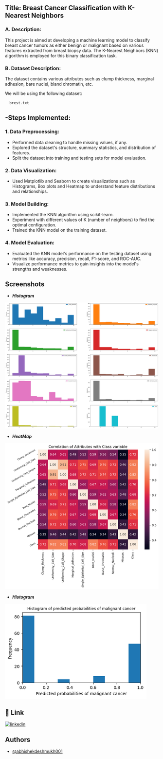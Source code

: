 ## Title: Breast Cancer Classification with K-Nearest Neighbors

### A. Description:
This project is aimed at developing a machine learning model to classify breast cancer tumors as either benign or malignant based on various features extracted from breast biopsy data. The K-Nearest Neighbors (KNN) algorithm is employed for this binary classification task.

### B. Dataset Description: 
The dataset contains various attributes such as clump thickness, marginal adhesion, bare nuclei, bland chromatin, etc.

We will be using the following dataset:

      brest.txt

## -Steps Implemented:

### 1. Data Preprocessing:
* Performed data cleaning to handle missing values, if any.
* Explored the dataset's structure, summary statistics, and distribution of features.
* Split the dataset into training and testing sets for model evaluation.

### 2. Data Visualization:
* Used Matplotlib and Seaborn to create visualizations such as Histograms, Box plots and Heatmap to understand feature distributions and relationships.

### 3. Model Building:
* Implemented the KNN algorithm using scikit-learn.
* Experiment with different values of K (number of neighbors) to find the optimal configuration.
* Trained the KNN model on the training dataset.

### 4. Model Evaluation:
* Evaluated the KNN model's performance on the testing dataset using metrics like accuracy, precision, recall, F1-score, and ROC-AUC.
* Visualize performance metrics to gain insights into the model's strengths and weaknesses.

## Screenshots

- ***Histogram***

![App Screenshot](https://github.com/abhishekdeshmukh001/Breast-Cancer-Classification-with-K-Nearest-Neighbors/blob/main/Histogram.png?raw=true)

- ***HeatMap***

![App Screenshot](https://github.com/abhishekdeshmukh001/Breast-Cancer-Classification-with-K-Nearest-Neighbors/blob/main/Heatmap.png?raw=true)

- ***Histogram***

![App Screenshot](https://github.com/abhishekdeshmukh001/Breast-Cancer-Classification-with-K-Nearest-Neighbors/blob/main/Histogram2.png?raw=true)


## 🔗 Link
[![linkedin](https://img.shields.io/badge/linkedin-0A66C2?style=for-the-badge&logo=linkedin&logoColor=white)](https://www.linkedin.com/in/abhishek-sachin-deshmukh/)



## Authors

- [@abhishekdeshmukh001](https://github.com/abhishekdeshmukh001)

